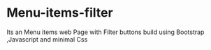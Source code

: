 # Menu-items-filter
Its an Menu items web Page with Filter buttons build using Bootstrap ,Javascript and minimal Css
